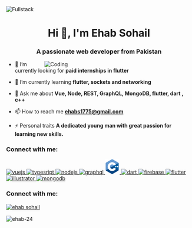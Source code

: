 <img align="stretch" alt="Fullstack" width="1200" src="https://www.wingstechsolutions.com/wp-content/uploads/2022/03/full-stack-development.gif">
<h1 align="center">Hi 👋, I'm Ehab Sohail</h1>
<h3 align="center">A passionate web developer from Pakistan</h3>
<img align="right" alt="Coding" width="400" src="https://camo.githubusercontent.com/c1dcb74cc1c1835b1d716f5051499a2814c683c806b15f04b0eba492863703e9/68747470733a2f2f63646e2e6472696262626c652e636f6d2f75736572732f3733303730332f73637265656e73686f74732f363538313234332f6176656e746f2e676966">


- 🔭 I’m currently looking for **paid internships in flutter**

- 🌱 I’m currently learning **flutter, sockets and networking**



- 💬 Ask me about **Vue, Node, REST, GraphQL, MongoDB, flutter, dart , c++**

- 📫 How to reach me **ehabs1775@gmail.com**

- ⚡ Personal traits **A dedicated young man with great passion for learning new skills.**

<h3 align="left">Connect with me:</h3>
<p align="left">
  <a href="https://vuejs.org/" target="_blank" rel="noreferrer">
    <img
      src="https://www.vectorlogo.zone/logos/vuejs/vuejs-icon.svg"
      alt="vuejs"
      width="40"
      height="40"
    />
  </a>
  <a href="https://www.typescriptlang.org/" target="_blank" rel="noreferrer">
    <img
      src="https://www.vectorlogo.zone/logos/typescriptlang/typescriptlang-icon.svg"
      alt="typesript"
      width="40"
      height="40"
    />
  </a>
  <a href="https://www.nodejs.org/" target="_blank" rel="noreferrer">
    <img
      src="https://www.vectorlogo.zone/logos/nodejs/nodejs-icon.svg"
      alt="nodejs"
      width="40"
      height="40"
    />
  </a>
  <a href="https://www.graphql.org/" target="_blank" rel="noreferrer">
    <img
      src="https://www.vectorlogo.zone/logos/graphql/graphql-icon.svg"
      alt="graphql"
      width="40"
      height="40"
    />
  </a>
  <a href="https://www.w3schools.com/cpp/" target="_blank" rel="noreferrer">
    <img
      src="https://raw.githubusercontent.com/devicons/devicon/master/icons/cplusplus/cplusplus-original.svg"
      alt="cplusplus"
      width="40"
      height="40"
    />
  </a>
  <a href="https://dart.dev" target="_blank" rel="noreferrer">
    <img
      src="https://www.vectorlogo.zone/logos/dartlang/dartlang-icon.svg"
      alt="dart"
      width="40"
      height="40"
    />
  </a>
  <a href="https://firebase.google.com/" target="_blank" rel="noreferrer">
    <img
      src="https://www.vectorlogo.zone/logos/firebase/firebase-icon.svg"
      alt="firebase"
      width="40"
      height="40"
    />
  </a>
  <a href="https://flutter.dev" target="_blank" rel="noreferrer">
    <img
      src="https://www.vectorlogo.zone/logos/flutterio/flutterio-icon.svg"
      alt="flutter"
      width="40"
      height="40"
    />
  </a>
  <a
    href="https://www.adobe.com/in/products/illustrator.html"
    target="_blank"
    rel="noreferrer"
  >
    <img
      src="https://www.vectorlogo.zone/logos/adobe_illustrator/adobe_illustrator-icon.svg"
      alt="illustrator"
      width="40"
      height="40"
    />
  </a>
  <a
    href="https://www.google.com/aclk?sa=l&ai=DChcSEwi_nZT7oKb-AhUxkGgJHQBwDjEYABABGgJ3Zg&sig=AOD64_0Yg4pFBzjOttjyF1Z6xjPwOYBDHw&adurl&ved=2ahUKEwit2o37oKb-AhXHUaQEHQgXDwYQqyQoAHoECAYQCw"
    target="_blank"
    rel="noreferrer"
  >
    <img
      src="https://www.vectorlogo.zone/logos/mongodb/mongodb-icon.svg"
      alt="mongodb"
      width="40"
      height="40"
    />
  </a>
</p>


<h3 align="left">Connect with me:</h3>
<p align="left">
<a href="https://linkedin.com/in/ehab sohail" target="blank"><img align="center" src="https://raw.githubusercontent.com/rahuldkjain/github-profile-readme-generator/master/src/images/icons/Social/linked-in-alt.svg" alt="ehab sohail" height="30" width="40" /></a>
  


<p><img align="center" src="https://github-readme-stats.vercel.app/api/top-langs?username=ehab-24&show_icons=true&locale=en&layout=compact" alt="ehab-24" /></p>
